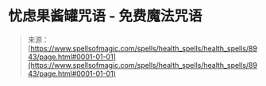 <!--yml

分类：未分类

日期：2024年06月12日 18:44:35

-->

# 忧虑果酱罐咒语 - 免费魔法咒语

> 来源：[https://www.spellsofmagic.com/spells/health_spells/health_spells/8943/page.html#0001-01-01](https://www.spellsofmagic.com/spells/health_spells/health_spells/8943/page.html#0001-01-01)
